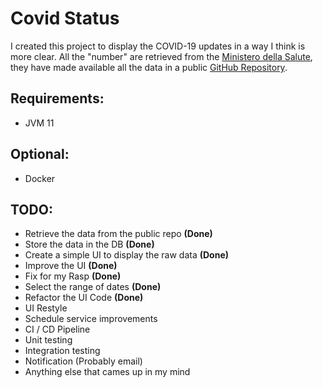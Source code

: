 # Covid Status

I created this project to display the COVID-19 updates in a way I think is more clear.
All the "number" are retrieved from the [Ministero della Salute](https://www.salute.gov.it/), they have made available all the data in a public [GitHub Repository](https://github.com/pcm-dpc/COVID-19).

## Requirements:
* JVM 11

## Optional:
* Docker

## TODO:
* Retrieve the data from the public repo **(Done)**
* Store the data in the DB **(Done)**
* Create a simple UI to display the raw data **(Done)**
* Improve the UI **(Done)**
* Fix for my Rasp **(Done)**
* Select the range of dates **(Done)**
* Refactor the UI Code **(Done)**
* UI Restyle
* Schedule service improvements
* CI / CD Pipeline
* Unit testing
* Integration testing
* Notification (Probably email)
* Anything else that cames up in my mind
